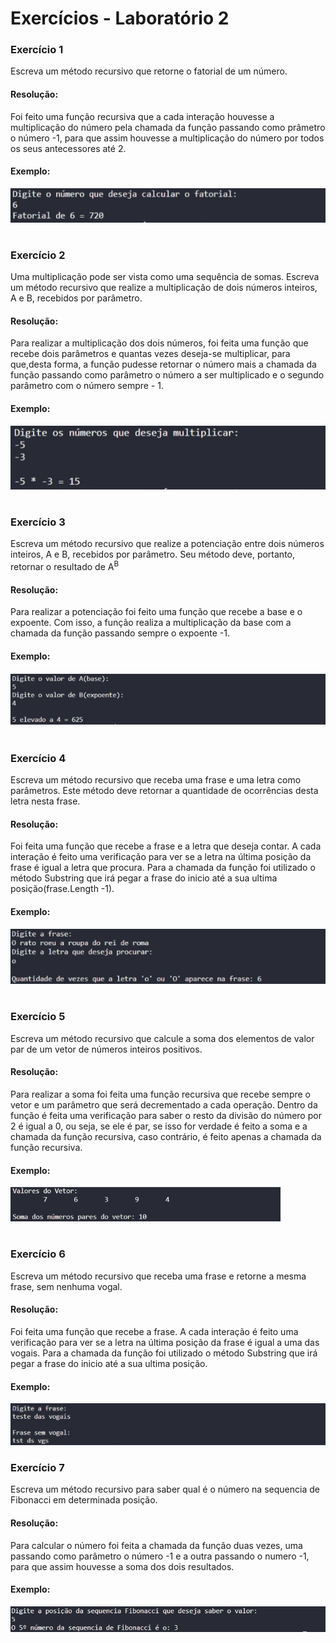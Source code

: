 # Exercícios  - Laboratório 2


### Exercício 1

Escreva um método recursivo que retorne o fatorial de um número.

#### Resolução:

Foi feito uma função recursiva que a cada interação houvesse a multiplicação do número pela chamada da função passando como prâmetro o número -1, para que assim houvesse a multiplicação do número por todos os seus antecessores até 2.

#### Exemplo:
![Laboratorio 2 - Exercicio 1](/relatorio/Imagens/Laboratorio2/Exc1.jpg)

#

### Exercício 2

Uma multiplicação pode ser vista como uma sequência de somas. Escreva um método recursivo que realize a multiplicação de dois números inteiros, A e B, recebidos por parâmetro.

#### Resolução:

Para realizar a multiplicação dos dois números, foi feita uma função que recebe dois parâmetros e quantas vezes deseja-se multiplicar, para que,desta forma, a função pudesse retornar o número mais a chamada da função passando como parâmetro o número a ser multiplicado e o segundo parâmetro  com o número sempre - 1.

#### Exemplo:
![Laboratorio 2 - Exercicio 2](/relatorio/Imagens/Laboratorio2/Exc2.jpg)

#

### Exercício 3

Escreva um método recursivo que realize a potenciação entre dois números inteiros, A e B, recebidos por parâmetro. Seu método deve, portanto, retornar o resultado de A<sup>B</sup>

#### Resolução:

Para realizar a potenciação foi feito uma função que recebe a base e o expoente. Com isso, a função realiza a multiplicação da base com a chamada da função passando sempre o expoente -1.

#### Exemplo:
![Laboratorio 2 - Exercicio 3](/relatorio/Imagens/Laboratorio2/Exc3.jpg)

#

### Exercício 4

Escreva um método recursivo que receba uma frase e uma letra como parâmetros. Este método deve retornar a quantidade de ocorrências desta letra nesta frase.

#### Resolução:

Foi feita uma função que recebe a frase e a letra que deseja contar. A cada interação é feito uma verificação para ver se a letra na última posição da frase é igual a letra que procura. Para a chamada da função foi utilizado o método Substring que irá pegar a frase do inicio até a sua ultima posição(frase.Length -1).

#### Exemplo:
![Laboratorio 2 - Exercicio 4](/relatorio/Imagens/Laboratorio2/Exc4.jpg)

#

### Exercício 5

Escreva um método recursivo que calcule a soma dos elementos de valor par de um vetor de números inteiros positivos.

#### Resolução:

Para realizar a soma foi feita uma função recursiva que recebe sempre o vetor e um parâmetro que será decrementado a cada operação. Dentro da função é feita uma verificação para saber o resto da divisão do número por 2 é igual a 0, ou seja, se ele é par, se isso for verdade é feito a soma e a chamada da função recursiva, caso contrário, é feito apenas a chamada da função recursiva. 

#### Exemplo:
![Laboratorio 2 - Exercicio 5](/relatorio/Imagens/Laboratorio2/Exc5.jpg)

#
### Exercício 6

Escreva um método recursivo que receba uma frase e retorne a mesma frase, sem nenhuma vogal.

#### Resolução:

Foi feita uma função que recebe a frase. A cada interação é feito uma verificação para ver se a letra na última posição da frase é igual a uma das vogais. Para a chamada da função foi utilizado o método Substring que irá pegar a frase do inicio até a sua ultima posição.


#### Exemplo:
![Laboratorio 2 - Exercicio 6](/relatorio/Imagens/Laboratorio2/Exc6.jpg)

### Exercício 7

Escreva um método recursivo para saber qual é o número na sequencia de Fibonacci em determinada posição. 

#### Resolução:
Para calcular o número foi feita a chamada da função duas vezes, uma passando como parâmetro o número -1 e a outra passando o numero -1, para que assim houvesse a soma dos dois resultados.

#### Exemplo:
![Laboratorio 2 - Exercicio 7](/relatorio/Imagens/Laboratorio2/Exc7.jpg)


